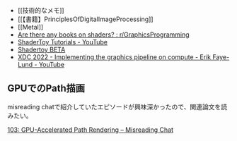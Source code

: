 - [[技術的なメモ]]
- [[【書籍】PrinciplesOfDigitalImageProcessing]]
- [[Metal]]
- [Are there any books on shaders? : r/GraphicsProgramming](https://www.reddit.com/r/GraphicsProgramming/comments/olbkpi/are_there_any_books_on_shaders/)
- [ShaderToy Tutorials - YouTube](https://www.youtube.com/playlist?list=PLGmrMu-IwbguU_nY2egTFmlg691DN7uE5)
- [Shadertoy BETA](https://www.shadertoy.com/)
- [XDC 2022 - Implementing the graphics pipeline on compute - Erik Faye-Lund - YouTube](https://www.youtube.com/watch?v=DREz3n7gZPw)

## GPUでのPath描画

misreading chatで紹介していたエピソードが興味深かったので、関連論文を読みたい。

[103: GPU-Accelerated Path Rendering – Misreading Chat](https://misreading.chat/2022/11/01/103-gpu-accelerated-path-rendering/) 